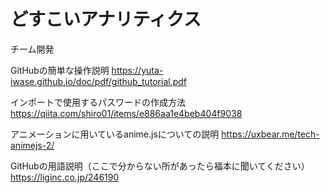 # どすこいアナリティクス
チーム開発

GitHubの簡単な操作説明
https://yuta-iwase.github.io/doc/pdf/github_tutorial.pdf

インポートで使用するパスワードの作成方法
https://qiita.com/shiro01/items/e886aa1e4beb404f9038

アニメーションに用いているanime.jsについての説明
https://uxbear.me/tech-animejs-2/

GitHubの用語説明（ここで分からない所があったら福本に聞いてください）
https://liginc.co.jp/246190
